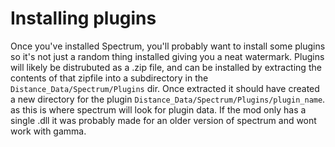# Installing plugins

Once you've installed Spectrum, you'll probably want to install some plugins so it's not just a random
thing installed giving you a neat watermark. Plugins will likely be distrubuted as a .zip file, and can be
installed by extracting the contents of that zipfile into a subdirectory in the `Distance_Data/Spectrum/Plugins` dir.
Once extracted it should have created a new directory for the plugin `Distance_Data/Spectrum/Plugins/plugin_name`.
as this is where spectrum will look for plugin data. If the mod only has a single .dll it was probably made for an
older version of spectrum and wont work with  gamma. 

